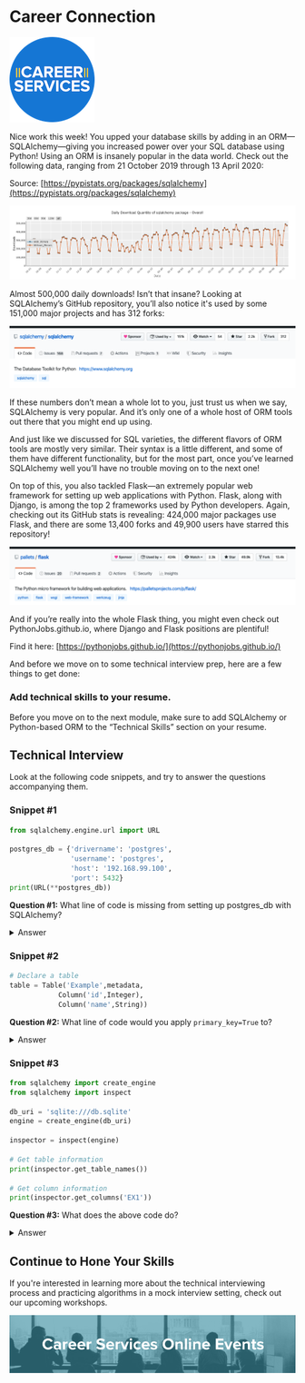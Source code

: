 # Career Connection

![career services logo](assets/logo.png)

Nice work this week! You upped your database skills by adding in an ORM—SQLAlchemy—giving you increased power over your SQL database using Python! Using an ORM is insanely popular in the data world. Check out the following data, ranging from 21 October 2019 through 13 April 2020:

Source: [https://pypistats.org/packages/sqlalchemy](https://pypistats.org/packages/sqlalchemy)

![SQLAlchemy](./assets/storage1.png)

Almost 500,000 daily downloads! Isn’t that insane? Looking at SQLAlchemy’s GitHub repository, you’ll also notice it's used by some 151,000 major projects and has 312 forks:

![SQLAlchemy](./assets/storage2.png)

If these numbers don’t mean a whole lot to you, just trust us when we say, SQLAlchemy is very popular. And it’s only one of a whole host of ORM tools out there that you might end up using.

And just like we discussed for SQL varieties, the different flavors of ORM tools are mostly very similar. Their syntax is a little different, and some of them have different functionality, but for the most part, once you’ve learned SQLAlchemy well you’ll have no trouble moving on to the next one!

On top of this, you also tackled Flask—an extremely popular web framework for setting up web applications with Python. Flask, along with Django, is among the top 2 frameworks used by Python developers. Again, checking out its GitHub stats is revealing: 424,000 major packages use Flask, and there are some 13,400 forks and 49,900 users have starred this repository!

![Flask](./assets/storage3.png)

And if you’re really into the whole Flask thing, you might even check out PythonJobs.github.io, where Django and Flask positions are plentiful!

Find it here: [https://pythonjobs.github.io/](https://pythonjobs.github.io/)

And before we move on to some technical interview prep, here are a few things to get done:

### Add technical skills to your resume.

Before you move on to the next module, make sure to add SQLAlchemy or Python-based ORM to the “Technical Skills” section on your resume.

## Technical Interview

Look at the following code snippets, and try to answer the questions accompanying them.

### Snippet #1

```py
from sqlalchemy.engine.url import URL

postgres_db = {'drivername': 'postgres',
               'username': 'postgres',
               'host': '192.168.99.100',
               'port': 5432}
print(URL(**postgres_db))
```

**Question #1:** What line of code is missing from setting up postgres_db with SQLAlchemy?

<details>
<summary>
Answer
</summary>
'password': '<password>',  needs to be included in the setup object.
</details>

### Snippet #2

```py
# Declare a table
table = Table('Example',metadata,
            Column('id',Integer),
            Column('name',String))
```

**Question #2:** What line of code would you apply `primary_key=True` to?

<details>
<summary>
Answer
</summary>
The primary key could technically be either column, but common practice is to apply it to the id, so we’d get: `Column('id',Integer, primary_key=True)`

</details>

### Snippet #3

```py
from sqlalchemy import create_engine
from sqlalchemy import inspect

db_uri = 'sqlite:///db.sqlite'
engine = create_engine(db_uri)

inspector = inspect(engine)

# Get table information
print(inspector.get_table_names())

# Get column information
print(inspector.get_columns('EX1'))
```

**Question #3:** What does the above code do?

<details>
<summary>
Answer
</summary>
This code imports inspect from SQLAlchemy and uses the inspector to get the names of all tables and to get all columns from those tables in our database.
</details>

## Continue to Hone Your Skills

If you're interested in learning more about the technical interviewing process and practicing algorithms in a mock interview setting, check out our upcoming workshops.

![Events banner](./assets/events.png)
